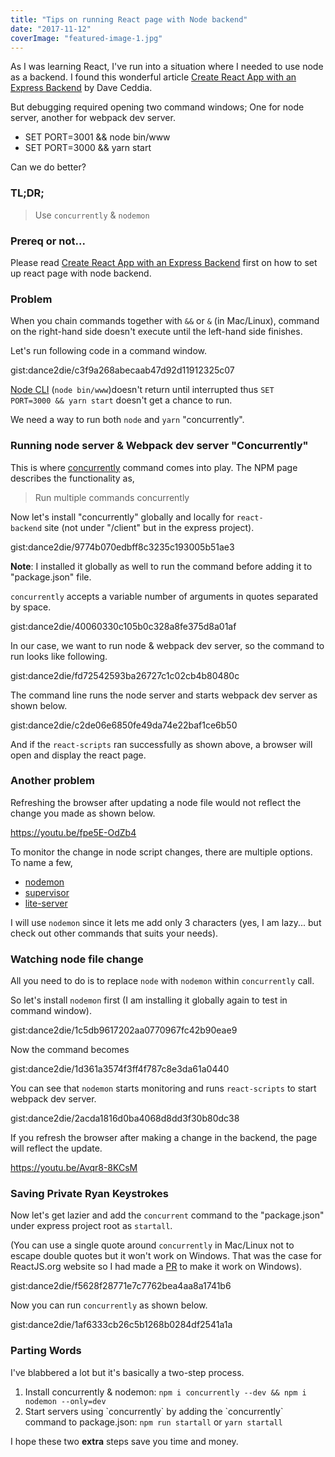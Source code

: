 ```yaml
---
title: "Tips on running React page with Node backend"
date: "2017-11-12"
coverImage: "featured-image-1.jpg"
---
```


As I was learning React, I've run into a situation where I needed to use node as a backend. I found this wonderful article [Create React App with an Express Backend](https://daveceddia.com/create-react-app-express-backend/) by Dave Ceddia.

But debugging required opening two command windows; One for node server, another for webpack dev server.

- SET PORT=3001 && node bin/www
- SET PORT=3000 && yarn start

Can we do better?

### TL;DR;

> Use `concurrently` & `nodemon`

### Prereq or not...

Please read [Create React App with an Express Backend](https://daveceddia.com/create-react-app-express-backend/) first on how to set up react page with node backend.

### Problem

When you chain commands together with `&&` or `&` (in Mac/Linux), command on the right-hand side doesn't execute until the left-hand side finishes.

Let's run following code in a command window.

gist:dance2die/c3f9a268abecaab47d92d11912325c07

[Node CLI](https://nodejs.org/api/cli.html) (`node bin/www`)doesn't return until interrupted thus `SET PORT=3000 && yarn start` doesn't get a chance to run.

We need a way to run both `node` and `yarn` "concurrently".

### Running node server & Webpack dev server "Concurrently"

This is where [concurrently](https://www.npmjs.com/package/concurrently) command comes into play. The NPM page describes the functionality as,

> Run multiple commands concurrently

Now let's install "concurrently" globally and locally for `react-backend` site (not under "/client" but in the express project).

gist:dance2die/9774b070edbff8c3235c193005b51ae3

**Note**: I installed it globally as well to run the command before adding it to "package.json" file.

`concurrently` accepts a variable number of arguments in quotes separated by space.

gist:dance2die/40060330c105b0c328a8fe375d8a01af

In our case, we want to run node & webpack dev server, so the command to run looks like following.

gist:dance2die/fd72542593ba26727c1c02cb4b80480c

The command line runs the node server and starts webpack dev server as shown below.

gist:dance2die/c2de06e6850fe49da74e22baf1ce6b50

And if the `react-scripts` ran successfully as shown above, a browser will open and display the react page.

### Another problem

Refreshing the browser after updating a node file would not reflect the change you made as shown below.

https://youtu.be/fpe5E-OdZb4

To monitor the change in node script changes, there are multiple options. To name a few,

- [nodemon](https://www.npmjs.com/package/nodemon)
- [supervisor](https://www.npmjs.com/package/supervisor)
- [lite-server](https://www.npmjs.com/package/lite-server)

I will use `nodemon` since it lets me add only 3 characters (yes, I am lazy... but check out other commands that suits your needs).

### Watching node file change

All you need to do is to replace `node` with `nodemon` within `concurrently` call.

So let's install `nodemon` first (I am installing it globally again to test in command window).

gist:dance2die/1c5db9617202aa0770967fc42b90eae9

Now the command becomes

gist:dance2die/1d361a3574f3ff4f787c8e3da61a0440

You can see that `nodemon` starts monitoring and runs `react-scripts` to start webpack dev server.

gist:dance2die/2acda1816d0ba4068d8dd3f30b80dc38

If you refresh the browser after making a change in the backend, the page will reflect the update.

https://youtu.be/Avqr8-8KCsM

### Saving Private Ryan Keystrokes

Now let's get lazier and add the `concurrent` command to the "package.json" under express project root as `startall`.

(You can use a single quote around `concurrently` in Mac/Linux not to escape double quotes but it won't work on Windows. That was the case for ReactJS.org website so I had made a [PR](https://github.com/reactjs/reactjs.org/pull/166) to make it work on Windows).

gist:dance2die/f5628f28771e7c7762bea4aa8a1741b6

Now you can run `concurrently` as shown below.

gist:dance2die/1af6333cb26c5b1268b0284df2541a1a

### Parting Words

I've blabbered a lot but it's basically a two-step process.

1. Install concurrently & nodemon: `npm i concurrently --dev && npm i nodemon --only=dev`
2. Start servers using \`concurrently\` by adding the \`concurrently\` command to package.json: `npm run startall` or `yarn startall`

I hope these two **extra** steps save you time and money.
